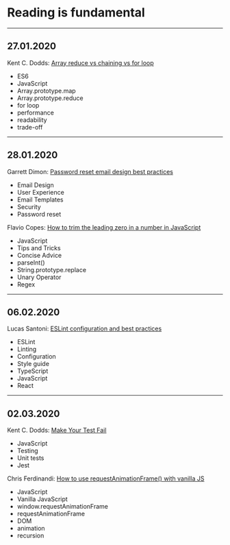 # Reading is fundamental

---

## 27.01.2020

Kent C. Dodds: [Array reduce vs chaining vs for loop](https://kentcdodds.com/blog/array-reduce-vs-chaining-vs-for-loop)

- ES6
- JavaScript
- Array.prototype.map
- Array.prototype.reduce
- for loop
- performance
- readability
- trade-off

---

## 28.01.2020

Garrett Dimon: [Password reset email design best practices](https://postmarkapp.com/guides/password-reset-email-best-practices)

- Email Design
- User Experience
- Email Templates
- Security
- Password reset

Flavio Copes: [How to trim the leading zero in a number in JavaScript](https://flaviocopes.com/how-to-trim-leading-zero-number/)

- JavaScript
- Tips and Tricks
- Concise Advice
- parseInt()
- String.prototype.replace
- Unary Operator
- Regex

---

## 06.02.2020

Lucas Santoni: [ESLint configuration and best practices](https://blog.geographer.fr/eslint-guide)

- ESLint
- Linting
- Configuration
- Style guide
- TypeScript
- JavaScript
- React

---

## 02.03.2020

Kent C. Dodds: [Make Your Test Fail](https://kentcdodds.com/blog/make-your-test-fail)

- JavaScript
- Testing
- Unit tests
- Jest

Chris Ferdinandi: [How to use requestAnimationFrame() with vanilla JS](https://gomakethings.com/how-to-use-requestanimationframe-with-vanilla-js/)

- JavaScript
- Vanilla JavaScript
- window.requestAnimationFrame
- requestAnimationFrame
- DOM
- animation
- recursion
